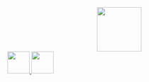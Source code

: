 <div id="header" align="center">
  <img src="https://media.giphy.com/media/Qc0BxWM9TxljvJug2x/giphy.gif" width="100"/>
</div>



<div id="badges">
  <a href="https://t.me/drunya58">
   <img src="https://upload.wikimedia.org/wikipedia/commons/thumb/8/83/Telegram_2019_Logo.svg/1024px-Telegram_2019_Logo.svg.png" width="50"/>
  </a>
  <a href="https://t.me/drunya58">
   <img src="https://msbaby.ru/upload/content/icon_vk.png" width="50"/>
  </a>
</div>

<!--
**DpaNniK/DpaNniK** is a ✨ _special_ ✨ repository because its `README.md` (this file) appears on your GitHub profile.

Here are some ideas to get you started:

- 🔭 I’m currently working on ...
- 🌱 I’m currently learning ...
- 👯 I’m looking to collaborate on ...
- 🤔 I’m looking for help with ...
- 💬 Ask me about ...
- 📫 How to reach me: ...
- 😄 Pronouns: ...
- ⚡ Fun fact: ...
-->
